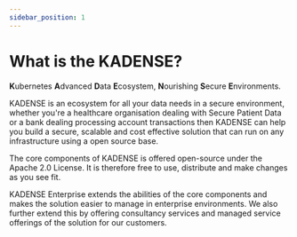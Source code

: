 ```yaml
---
sidebar_position: 1
---
```


# What is the KADENSE?

**K**ubernetes **A**dvanced **D**ata **E**cosystem, **N**ourishing **S**ecure **E**nvironments.

KADENSE is an ecosystem for all your data needs in a secure environment, whether you're a healthcare organisation dealing with Secure Patient Data or a bank dealing processing account transactions then KADENSE can help you build a secure, scalable and cost effective solution that can run on any infrastructure using a open source base.

The core components of KADENSE is offered open-source under the Apache 2.0 License. It is therefore free to use, distribute and make changes as you see fit.

KADENSE Enterprise extends the abilities of the core components and makes the solution easier to manage in enterprise environments. We also further extend this by offering consultancy services and managed service offerings of the solution for our customers.

